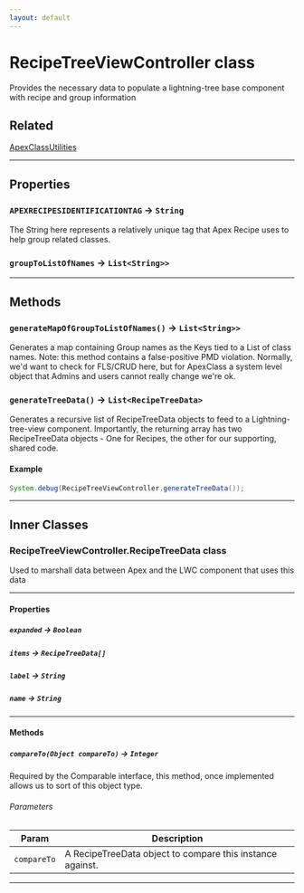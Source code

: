 ```yaml
---
layout: default
---
```

# RecipeTreeViewController class

Provides the necessary data to populate a lightning-tree base component with recipe and group information

## Related

[ApexClassUtilities](https://github.com/trailheadapps/apex-recipes/wiki/ApexClassUtilities.md)

---
## Properties

### `APEXRECIPESIDENTIFICATIONTAG` → `String`

The String here represents a relatively unique tag that Apex Recipe uses to help group related classes.

### `groupToListOfNames` → `List<String>>`

---
## Methods
### `generateMapOfGroupToListOfNames()` → `List<String>>`

Generates a map containing Group names as the Keys tied to a List of class names. Note: this method contains a false-positive PMD violation. Normally, we'd want to check for FLS/CRUD here, but for ApexClass a system level object that Admins and users cannot really change we're ok.

### `generateTreeData()` → `List<RecipeTreeData>`

Generates a recursive list of RecipeTreeData objects to feed to a Lightning-tree-view component. Importantly, the returning array has two RecipeTreeData objects - One for Recipes, the other for our supporting, shared code.

#### Example
```java
System.debug(RecipeTreeViewController.generateTreeData());
```

---
## Inner Classes

### RecipeTreeViewController.RecipeTreeData class

Used to marshall data between Apex and the LWC component that uses this data

---
#### Properties

##### `expanded` → `Boolean`

##### `items` → `RecipeTreeData[]`

##### `label` → `String`

##### `name` → `String`

---
#### Methods
##### `compareTo(Object compareTo)` → `Integer`

Required by the Comparable interface, this method, once implemented allows us to sort of this object type.

###### Parameters
|Param|Description|
|-----|-----------|
|`compareTo` |  A RecipeTreeData object to compare this instance against. |

---
